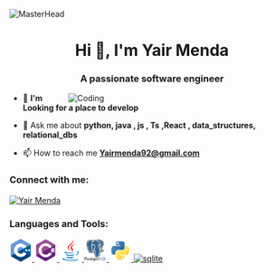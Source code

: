 ![MasterHead](https://png.pngtree.com/background/20231018/original/pngtree-computer-programmer-operating-3d-rendering-robot-in-automated-work-environment-picture-image_5598534.jpg)
<h1 align="center">Hi 👋, I'm Yair Menda</h1>
<h3 align="center">A passionate software engineer</h3>
<img src="https://cdn.dribbble.com/users/1162077/screenshots/3848914/programmer.gif" alt="Coding" width="400" style="float: right;">

- 🤝 **I'm Looking for a place to develop**

- 💬 Ask me about **python, java , js , Ts ,React , data_structures, relational_dbs**

- 📫 How to reach me **Yairmenda92@gmail.com**

<h3 align="left">Connect with me:</h3>
<p align="left">
<a href="https://www.linkedin.com/in/yair-menda-7468bb25b" target="blank"><img align="center" src="https://raw.githubusercontent.com/rahuldkjain/github-profile-readme-generator/master/src/images/icons/Social/linked-in-alt.svg" alt="Yair Menda" height="30" width="40" /></a>
</p>

<h3 align="left">Languages and Tools:</h3>
<p align="left"> <a href="https://www.w3schools.com/cpp/" target="_blank" rel="noreferrer"> <img src="https://raw.githubusercontent.com/devicons/devicon/master/icons/cplusplus/cplusplus-original.svg" alt="cplusplus" width="40" height="40"/> </a> <a href="https://www.w3schools.com/cs/" target="_blank" rel="noreferrer"> <img src="https://raw.githubusercontent.com/devicons/devicon/master/icons/csharp/csharp-original.svg" alt="csharp" width="40" height="40"/> </a></a> <a href="https://www.java.com" target="_blank" rel="noreferrer"> <img src="https://raw.githubusercontent.com/devicons/devicon/master/icons/java/java-original.svg" alt="java" width="40" height="40"/> </a><a href="https://www.postgresql.org" target="_blank" rel="noreferrer"> <img src="https://raw.githubusercontent.com/devicons/devicon/master/icons/postgresql/postgresql-original-wordmark.svg" alt="postgresql" width="40" height="40"/> </a> <a href="https://www.python.org" target="_blank" rel="noreferrer"> <img src="https://raw.githubusercontent.com/devicons/devicon/master/icons/python/python-original.svg" alt="python" width="40" height="40"/> </a> <a href="https://www.sqlite.org/" target="_blank" rel="noreferrer"> <img src="https://www.vectorlogo.zone/logos/sqlite/sqlite-icon.svg" alt="sqlite" width="40" height="40"/> </a> </p>
